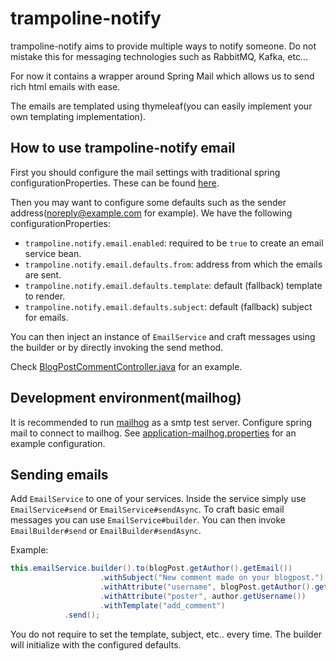# trampoline-notify

trampoline-notify aims to provide multiple ways to notify someone.
Do not mistake this for messaging technologies such as RabbitMQ, Kafka, etc...

For now it contains a wrapper around Spring Mail which allows us to send rich html emails with ease.

The emails are templated using thymeleaf(you can easily implement your own templating implementation).

## How to use trampoline-notify email

First you should configure the mail settings with traditional spring configurationProperties.
These can be found [here](../docs/application-prod-example.configurationProperties).

Then you may want to configure some defaults such as the sender address(noreply@example.com for example).
We have the following configurationProperties:

- `trampoline.notify.email.enabled`: required to be `true` to create an email service bean.
- `trampoline.notify.email.defaults.from`: address from which the emails are sent.
- `trampoline.notify.email.defaults.template`: default (fallback) template to render.
- `trampoline.notify.email.defaults.subject`: default (fallback) subject for emails. 

You can then inject an instance of `EmailService` and craft messages using the builder or by directly invoking the send method.

Check [BlogPostCommentController.java](../example-app/src/main/java/com/lucadev/example/trampoline/web/controller/BlogPostCommentController.java) for an example.

## Development environment(mailhog)

It is recommended to run [mailhog](https://github.com/mailhog/MailHog) as a smtp test server.
Configure spring mail to connect to mailhog. See [application-mailhog.properties](../example-app/src/main/resources/application-mailhog.properties) for an example configuration.

## Sending emails

Add `EmailService` to one of your services. Inside the service simply use `EmailService#send` or `EmailService#sendAsync`.
To craft basic email messages you can use `EmailService#builder`. You can then invoke `EmailBuilder#send` or `EmailBuilder#sendAsync`.

Example:

```java
this.emailService.builder().to(blogPost.getAuthor().getEmail())
					.withSubject("New comment made on your blogpost.")
					.withAttribute("username", blogPost.getAuthor().getUsername())
					.withAttribute("poster", author.getUsername())
					.withTemplate("add_comment")
			.send();
```

You do not require to set the template, subject, etc.. every time. The builder will initialize with the configured defaults.